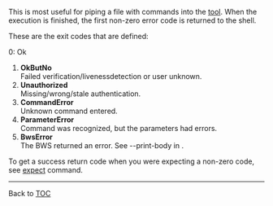 This is most useful for piping a file with commands into the [tool](./tool.md). When the
execution is finished, the first non-zero error code is returned to the shell.

These are the exit codes that are defined:

0: Ok
1. **OkButNo**  
  Failed verification/livenessdetection or user unknown.
2. **Unauthorized**  
  Missing/wrong/stale authentication.
3. **CommandError**  
  Unknown command entered.
4. **ParameterError**  
  Command was recognized, but the parameters had errors.
5. **BwsError**  
  The BWS returned an error. See --print-body in <help tool>.

To get a success return code when you were expecting a non-zero code, see
[expect](./expect.md) command.

---

Back to [TOC](./toc.md)